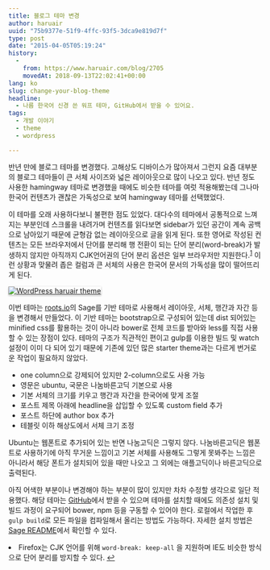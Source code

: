 ```yaml
---
title: 블로그 테마 변경
author: haruair
uuid: "75b9377e-51f9-4ffc-93f5-3dca9e819d7f"
type: post
date: "2015-04-05T05:19:24"
history:
  - 
    from: https://www.haruair.com/blog/2705
    movedAt: 2018-09-13T22:02:41+00:00
lang: ko
slug: change-your-blog-theme
headline:
  - 나름 한국어 신경 쓴 워프 테마, GitHub에서 받을 수 있어요.
tags:
  - 개발 이야기
  - theme
  - wordpress

---
```

반년 만에 블로그 테마를 변경했다. 고해상도 디바이스가 많아져서 그런지 요즘 대부분의 블로그 테마들이 큰 서체 사이즈와 넓은 레이아웃으로 많이 나오고 있다. 반년 정도 사용한 hamingway 테마로 변경했을 때에도 비슷한 테마를 여럿 적용해봤는데 그나마 한국어 컨텐츠가 괜찮은 가독성으로 보여 hamingway 테마를 선택했었다.

이 테마를 오래 사용하다보니 불편한 점도 있었다. 대다수의 테마에서 공통적으로 느껴지는 부분인데 스크롤을 내려가며 컨텐츠를 읽다보면 sidebar가 있던 공간이 계속 공백으로 남아있기 때문에 균형감 없는 레이아웃으로 글을 읽게 된다. 또한 영어로 작성된 컨텐츠는 모든 브라우저에서 단어를 분리해 행 전환이 되는 단어 분리(word-break)가 발생하지 않지만 아직까지 CJK언어권의 단어 분리 옵션은 일부 브라우저만 지원한다.<sup id="fnref-2705-1"><a href="#fn-2705-1" rel="footnote">1</a></sup> 이런 상황과 맞물려 좁은 컬럼과 큰 서체의 사용은 한국어 문서의 가독성을 많이 떨어뜨리게 된다.

[<img src="https://farm8.staticflickr.com/7726/17036913111_56b905ec07_o.png?w=660&#038;ssl=1" alt="WordPress haruair theme" class="aligncenter" style="box-shadow:0 1px 3px rgba(0,0,0,0.3);" data-recalc-dims="1" />][1]

이번 테마는 [roots.io][2]의 Sage를 기반 테마로 사용해서 레이아웃, 서체, 행간과 자간 등을 변경해서 만들었다. 이 기반 테마는 bootstrap으로 구성되어 있는데 dist 되어있는 minified css를 활용하는 것이 아니라 bower로 전체 코드를 받아와 less를 직접 사용할 수 있는 장점이 있다. 테마의 구조가 직관적인 편이고 gulp를 이용한 빌드 및 watch 설정이 이미 다 되어 있기 때문에 기존에 있던 많은 starter theme과는 다르게 번거로운 작업이 필요하지 않았다.

  * one column으로 강제되어 있지만 2-column으로도 사용 가능
  * 영문은 ubuntu, 국문은 나눔바른고딕 기본으로 사용
  * 기본 서체의 크기를 키우고 행간과 자간을 한국어에 맞게 조절
  * 포스트 제목 아래에 headline을 삽입할 수 있도록 custom field 추가
  * 포스트 하단에 author box 추가
  * 테블릿 이하 해상도에서 서체 크기 조정

Ubuntu는 웹폰트로 추가되어 있는 반면 나눔고딕은 그렇지 않다. 나눔바른고딕은 웹폰트로 사용하기에 아직 무거운 느낌이고 기본 서체를 사용해도 그렇게 못봐주는 느낌은 아니라서 해당 폰트가 설치되어 있을 때만 나오고 그 외에는 애플고딕이나 바른고딕으로 출력된다.

아직 어색한 부분이나 변경해야 하는 부분이 많이 있지만 차차 수정할 생각으로 일단 적용했다. 해당 테마는 [GitHub][3]에서 받을 수 있으며 테마를 설치할 때에도 의존성 설치 및 빌드 과정이 요구되어 bower, npm 등을 구동할 수 있어야 한다. 로컬에서 작업한 후 `gulp build`로 모든 파일을 컴파일해서 올리는 방법도 가능하다. 자세한 설치 방법은 [Sage README][4]에서 확인할 수 있다.

<li id="fn-2705-1">
  Firefox는 CJK 언어를 위해 <code>word-break: keep-all</code> 을 지원하며 IE도 비슷한 방식으로 단어 분리를 방지할 수 있다.&#160;<a href="#fnref-2705-1" rev="footnote">&#8617;</a> </fn></footnotes>

 [1]: http://www.flickr.com/photos/90112078@N08/17036913111 "WordPress haruair theme"
 [2]: http://roots.io
 [3]: http://github.com/haruair/haruair
 [4]: https://github.com/roots/sage
